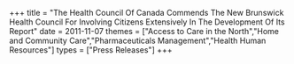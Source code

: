 +++
title = "The Health Council Of Canada Commends The New Brunswick Health Council For Involving Citizens Extensively In The Development Of Its Report"
date = 2011-11-07
themes = ["Access to Care in the North","Home and Community Care","Pharmaceuticals Management","Health Human Resources"]
types = ["Press Releases"]
+++
